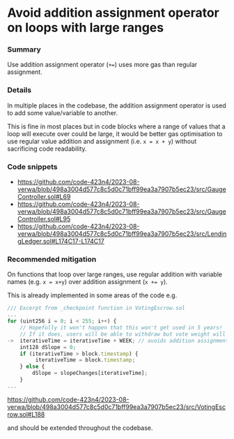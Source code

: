 # Avoid addition assignment operator on loops with large ranges
### Summary
Use addition assignment operator (`+=`) uses more gas than regular assignment.

### Details
In multiple places in the codebase, the addition assignment operator is used to add some value/variable to another.

This is fine in most places but in code blocks where a range of values that a loop will execute over could be large, it would be better gas optimisation to use regular value addition and assignment (i.e. `x = x + y`) without sacrificing code readability.

### Code snippets
- https://github.com/code-423n4/2023-08-verwa/blob/498a3004d577c8c5d0c71bff99ea3a7907b5ec23/src/GaugeController.sol#L69
- https://github.com/code-423n4/2023-08-verwa/blob/498a3004d577c8c5d0c71bff99ea3a7907b5ec23/src/GaugeController.sol#L95
- https://github.com/code-423n4/2023-08-verwa/blob/498a3004d577c8c5d0c71bff99ea3a7907b5ec23/src/LendingLedger.sol#L174C17-L174C17

### Recommended mitigation
On functions that loop over large ranges, use regular addition with variable names (e.g. `x = x+y`) over addition assignment (`x += y`).

This is already implemented in some areas of the code e.g. 

```js
/// Excerpt from _checkpoint function in VotingEscrow.sol
...
for (uint256 i = 0; i < 255; i++) {
    // Hopefully it won't happen that this won't get used in 5 years!
    // If it does, users will be able to withdraw but vote weight will be broken
->  iterativeTime = iterativeTime + WEEK; // avoids addition assignment e.g iterativeTime += WEEK
    int128 dSlope = 0;
    if (iterativeTime > block.timestamp) {
         iterativeTime = block.timestamp;
    } else {
        dSlope = slopeChanges[iterativeTime];
    }
...
```
https://github.com/code-423n4/2023-08-verwa/blob/498a3004d577c8c5d0c71bff99ea3a7907b5ec23/src/VotingEscrow.sol#L188

and should be extended throughout the codebase.